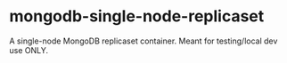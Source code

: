 # mongodb-single-node-replicaset
A single-node MongoDB replicaset container. Meant for testing/local dev use ONLY.
